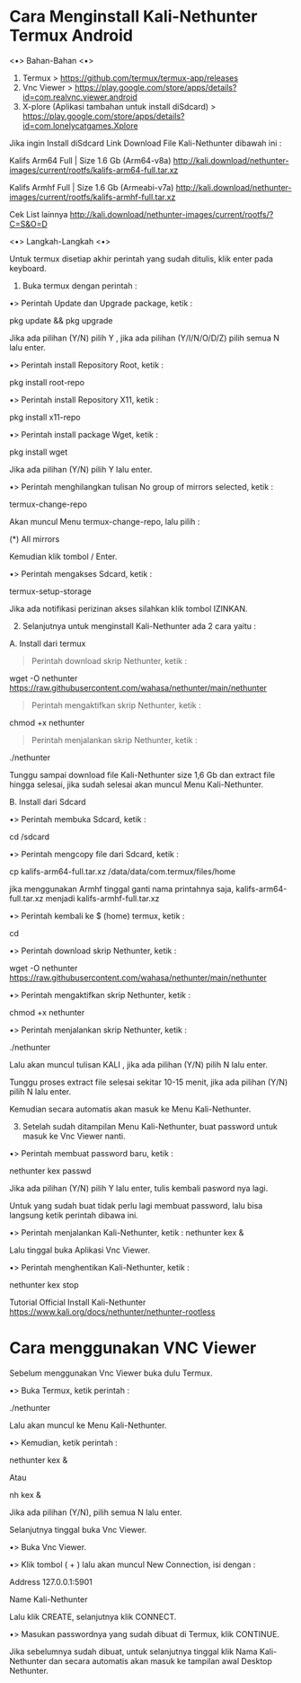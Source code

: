 # Cara Menginstall Kali-Nethunter Termux Android

<•> Bahan-Bahan <•>

1. Termux >
https://github.com/termux/termux-app/releases
2. Vnc Viewer >
https://play.google.com/store/apps/details?id=com.realvnc.viewer.android
3. X-plore (Aplikasi tambahan untuk install diSdcard) >
https://play.google.com/store/apps/details?id=com.lonelycatgames.Xplore

Jika ingin Install diSdcard Link Download File Kali-Nethunter dibawah ini :

Kalifs Arm64 Full | Size 1.6 Gb (Arm64-v8a) 
http://kali.download/nethunter-images/current/rootfs/kalifs-arm64-full.tar.xz

Kalifs Armhf Full | Size 1.6 Gb (Armeabi-v7a) 
http://kali.download/nethunter-images/current/rootfs/kalifs-armhf-full.tar.xz

Cek List lainnya
http://kali.download/nethunter-images/current/rootfs/?C=S&O=D


<•> Langkah-Langkah <•>

Untuk termux disetiap akhir perintah yang sudah ditulis, klik enter pada keyboard.

1. Buka termux dengan perintah :

•> Perintah Update dan Upgrade package, ketik :

pkg update && pkg upgrade

Jika ada pilihan (Y/N) pilih Y , jika ada pilihan (Y/I/N/O/D/Z) pilih semua N lalu enter.

•> Perintah install Repository Root, ketik :

pkg install root-repo

•> Perintah install Repository X11, ketik :

pkg install x11-repo

•> Perintah install package Wget, ketik :

pkg install wget

Jika ada pilihan (Y/N) pilih Y lalu enter.

•> Perintah menghilangkan tulisan No group of mirrors selected, ketik :

termux-change-repo

Akan muncul Menu termux-change-repo, lalu pilih :

(*) All mirrors

Kemudian klik tombol <OK> / Enter.

•> Perintah mengakses Sdcard,  ketik :

termux-setup-storage

Jika ada notifikasi perizinan akses silahkan klik tombol IZINKAN.

2. Selanjutnya untuk menginstall Kali-Nethunter ada 2 cara yaitu :

A. Install dari termux

> Perintah download skrip Nethunter, ketik :

wget -O nethunter https://raw.githubusercontent.com/wahasa/nethunter/main/nethunter

> Perintah mengaktifkan skrip Nethunter, ketik :

chmod +x nethunter

> Perintah menjalankan skrip Nethunter,  ketik :

./nethunter

Tunggu sampai download file Kali-Nethunter size 1,6 Gb dan extract file hingga selesai, jika sudah selesai akan muncul Menu Kali-Nethunter. 


B. Install dari Sdcard

•> Perintah membuka Sdcard, ketik :

cd /sdcard

•> Perintah mengcopy file dari Sdcard, ketik :

cp kalifs-arm64-full.tar.xz /data/data/com.termux/files/home

jika menggunakan Armhf tinggal ganti nama printahnya saja, kalifs-arm64-full.tar.xz menjadi kalifs-armhf-full.tar.xz

•> Perintah kembali ke $ (home) termux, ketik :

cd

•> Perintah download skrip Nethunter, ketik :

wget -O nethunter https://raw.githubusercontent.com/wahasa/nethunter/main/nethunter

•> Perintah mengaktifkan skrip Nethunter, ketik :

chmod +x nethunter

•> Perintah menjalankan skrip Nethunter,  ketik :

./nethunter

Lalu akan muncul tulisan KALI , jika ada pilihan (Y/N) pilih N lalu enter.

Tunggu proses extract file selesai sekitar 10-15 menit, jika ada pilihan (Y/N) pilih N lalu enter.

Kemudian secara automatis akan masuk ke Menu Kali-Nethunter.


3. Setelah sudah ditampilan Menu Kali-Nethunter, buat password untuk masuk ke Vnc Viewer nanti.

•> Perintah membuat password baru, ketik :

nethunter kex passwd

Jika ada pilihan (Y/N) pilih Y lalu enter, tulis kembali pasword nya lagi.

Untuk yang sudah buat tidak perlu lagi membuat password, lalu bisa langsung ketik perintah dibawa ini.

•> Perintah menjalankan Kali-Nethunter, ketik :
nethunter kex &

Lalu tinggal buka Aplikasi Vnc Viewer.

•> Perintah menghentikan Kali-Nethunter, ketik :

nethunter kex stop



Tutorial Official Install Kali-Nethunter
https://www.kali.org/docs/nethunter/nethunter-rootless

# Cara menggunakan VNC Viewer


Sebelum menggunakan Vnc Viewer buka dulu Termux.

•>  Buka Termux, ketik perintah :

./nethunter

Lalu akan muncul ke Menu Kali-Nethunter.

•> Kemudian, ketik perintah :

nethunter kex &

Atau

nh kex &

Jika ada pilihan (Y/N), pilih semua N lalu enter.


Selanjutnya tinggal buka Vnc Viewer.

•> Buka Vnc Viewer.

•> Klik tombol ( + ) lalu akan muncul New Connection, isi dengan :

Address
127.0.0.1:5901

Name
Kali-Nethunter

Lalu klik CREATE, selanjutnya klik CONNECT.

•> Masukan passwordnya yang sudah dibuat di Termux, klik CONTINUE.

Jika sebelumnya sudah dibuat, untuk selanjutnya tinggal klik Nama Kali-Nethunter dan secara automatis akan masuk ke tampilan awal Desktop Nethunter.
